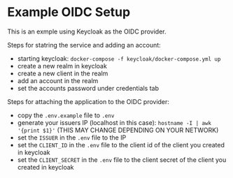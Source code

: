 # Example OIDC Setup

This is an exmple using Keycloak as the OIDC provider.

Steps for statring the service and adding an account: 
- starting keycloak: `docker-compose -f keycloak/docker-compose.yml up`
- create a new realm in keycloak 
- create a new client in the realm
- add an account in the realm
- set the accounts password under credentials tab

Steps for attaching the application to the OIDC provider:
- copy the `.env.example` file to `.env`
- generate your issuers IP (localhost in this case): `hostname -I | awk '{print $1}'` (THIS MAY CHANGE DEPENDING ON YOUR NETWORK)
- set the `ISSUER` in the `.env` file to the IP
- set the `CLIENT_ID` in the `.env` file to the client id of the client you created in keycloak 
- set the `CLIENT_SECRET` in the `.env` file to the client secret of the client you created in keycloak


